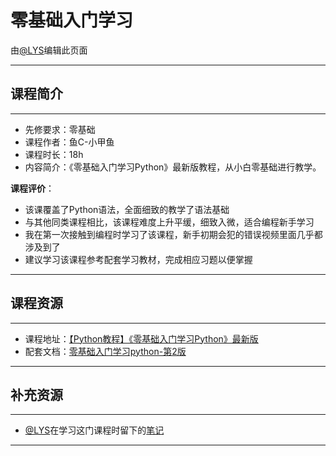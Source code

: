 # 零基础入门学习

由[@LYS](https://lys2021.com/)编辑此页面

****

## 课程简介

****

- 先修要求：零基础
- 课程作者：鱼C-小甲鱼
- 课程时长：18h
- 内容简介：《零基础入门学习Python》最新版教程，从小白零基础进行教学。

**课程评价**：

* 该课覆盖了Python语法，全面细致的教学了语法基础
* 与其他同类课程相比，该课程难度上升平缓，细致入微，适合编程新手学习
* 我在第一次接触到编程时学习了该课程，新手初期会犯的错误视频里面几乎都涉及到了
* 建议学习该课程参考配套学习教材，完成相应习题以便掌握

<!-- 介绍学习该门课程主观感受，内容包括但不限于：
    （1）课程覆盖的知识点范围
    （2）与同类课程相比它的优势与特点
    （3）学习这门课程的体验与感受
    （4）自学这门课的注意点（踩过的坑、难度预警等等）
    （5）... ...
-->

****

## 课程资源

****

- 课程地址：[【Python教程】《零基础入门学习Python》最新版](https://www.bilibili.com/video/BV1c4411e77t/?spm_id_from=333.337.search-card.all.click&vd_source=ce95ad6607d316dd76f87b90ab69fa3f)
- 配套文档：[零基础入门学习python-第2版](https://pan.baidu.com/s/1lbYjcpkYKiBFrhyGqlXCoQ?pwd=haue)

****

## 补充资源

****

* [@LYS](https://lys2021.com/)在学习这门课程时留下的[笔记](https://lys2021.com/?p=1125)

****